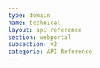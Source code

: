 ```yaml
---
type: domain
name: technical
layout: api-reference
section: webportal
subsection: v2
categorie: API Reference
---
```


